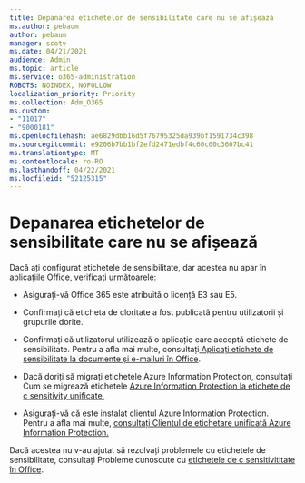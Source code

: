 ```yaml
---
title: Depanarea etichetelor de sensibilitate care nu se afișează
ms.author: pebaum
author: pebaum
manager: scotv
ms.date: 04/21/2021
audience: Admin
ms.topic: article
ms.service: o365-administration
ROBOTS: NOINDEX, NOFOLLOW
localization_priority: Priority
ms.collection: Adm_O365
ms.custom:
- "11017"
- "9000181"
ms.openlocfilehash: ae6829dbb16d5f76795325da939bf1591734c398
ms.sourcegitcommit: e9206b7bb1bf2efd2471edbf4c60c00c3607bc41
ms.translationtype: MT
ms.contentlocale: ro-RO
ms.lasthandoff: 04/22/2021
ms.locfileid: "52125315"
---
```

# <a name="troubleshoot-sensitivity-labels-not-appearing"></a>Depanarea etichetelor de sensibilitate care nu se afișează

Dacă ați configurat etichetele de sensibilitate, dar acestea nu apar în aplicațiile Office, verificați următoarele:

- Asigurați-vă Office 365 este atribuită o licență E3 sau E5.

- Confirmați că eticheta de cloritate a fost publicată pentru utilizatorii și grupurile dorite.

- Confirmați că utilizatorul utilizează o aplicație care acceptă etichete de sensibilitate. Pentru a afla mai multe, consultați[ Aplicați etichete de sensibilitate la documente și e-mailuri în Office](https://go.microsoft.com/fwlink/?linkid=2106446).

- Dacă doriți să migrați etichetele Azure Information Protection, consultați Cum se migrează etichetele [Azure Information Protection la etichete de c sensitivity unificate.](https://go.microsoft.com/fwlink/?linkid=2106056)

- Asigurați-vă că este instalat clientul Azure Information Protection. Pentru a afla mai multe, [consultați Clientul de etichetare unificată Azure Information Protection.](https://go.microsoft.com/fwlink/?linkid=2106374)

Dacă acestea nu v-au ajutat să rezolvați problemele cu etichetele de sensibilitate, consultați Probleme cunoscute cu [etichetele de c sensitivititate în Office](https://go.microsoft.com/fwlink/?linkid=2106447).